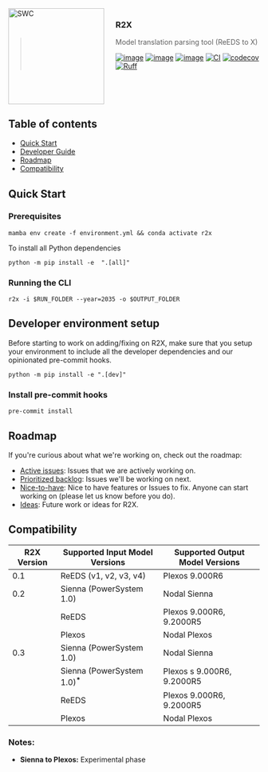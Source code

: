 <img src="https://www.nrel.gov/client/img/icon-manufacturing.svg" alt="SWC" align="left" width="192px" height="192px"/>
<img align="left" width="0" height="192px" hspace="10"/>

### R2X
> Model translation parsing tool (ReEDS to X)
>
> [![image](https://img.shields.io/pypi/v/r2x.svg)](https://pypi.python.org/pypi/r2x)
> [![image](https://img.shields.io/pypi/l/r2x.svg)](https://pypi.python.org/pypi/r2x)
> [![image](https://img.shields.io/pypi/pyversions/r2x.svg)](https://pypi.python.org/pypi/r2x)
> [![CI](https://github.com/NREL/r2x/actions/workflows/CI.yaml/badge.svg)](https://github.com/NREL/r2x/actions/workflows/CI.yaml)
> [![codecov](https://codecov.io/gh/NREL/r2x/branch/main/graph/badge.svg)](https://codecov.io/gh/NREL/r2x)
> [![Ruff](https://img.shields.io/endpoint?url=https://raw.githubusercontent.com/astral-sh/ruff/main/assets/badge/v2.json)](https://github.com/astral-sh/ruff)
<br/>
<br/>
<br/>


## Table of contents
* [Quick Start](#quick-start)
* [Developer Guide](https://pages.github.nrel.gov/PCM/R2X/dev/develop.html)
* [Roadmap](#roadmap)
* [Compatibility](#compatibility)


## Quick Start

### Prerequisites

```console
mamba env create -f environment.yml && conda activate r2x
```
To install all Python dependencies

```console
python -m pip install -e  ".[all]"
```

### Running the CLI

```console
r2x -i $RUN_FOLDER --year=2035 -o $OUTPUT_FOLDER
```

## Developer environment setup


Before starting to work on adding/fixing on R2X, make sure that you setup your
environment to include all the developer dependencies and our opinionated
pre-commit hooks.

```console
python -m pip install -e ".[dev]"
```

### Install pre-commit hooks
```console
pre-commit install
```

## Roadmap

If you're curious about what we're working on, check out the roadmap:

- [Active issues](https://github.nrel.gov/PCM/R2X/issues?q=is%3Aopen+is%3Aissue+label%3A%22Working+on+it+%F0%9F%92%AA%22+sort%3Aupdated-asc): Issues that we are actively working on.
- [Prioritized backlog](https://github.nrel.gov/PCM/R2X/issues?q=is%3Aopen+is%3Aissue+label%3ABacklog): Issues we'll be working on next.
- [Nice-to-have](https://github.nrel.gov/PCM/R2X/labels/Optional): Nice to have features or Issues to fix. Anyone can start working on (please let us know before you do).
- [Ideas](https://github.nrel.gov/PCM/R2X/issues?q=is%3Aopen+is%3Aissue+label%3AIdea): Future work or ideas for R2X.


## Compatibility

| R2X Version  | Supported Input Model Versions          | Supported Output Model Versions         |
|--------------|-----------------------------------------|-----------------------------------------|
| 0.1          | ReEDS (v1, v2, v3, v4)                  | Plexos 9.000R6                           |
| 0.2          | Sienna (PowerSystem 1.0)                | Nodal Sienna              |
|              | ReEDS                                   | Plexos 9.000R6, 9.2000R5             |
|              | Plexos                                  | Nodal Plexos              |
| 0.3          | Sienna (PowerSystem 1.0)                | Nodal Sienna              |
|              | Sienna (PowerSystem 1.0)<sup><b>*</b></sup>              | Plexos s 9.000R6, 9.2000R5             |
|              | ReEDS                                   | Plexos 9.000R6, 9.2000R5             |
|              | Plexos                                  | Nodal Plexos              |


### Notes:
- **Sienna to Plexos:** Experimental phase

